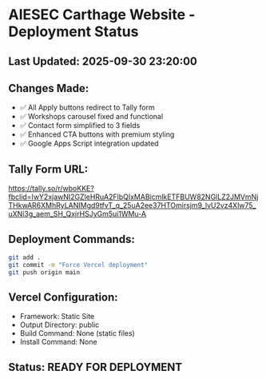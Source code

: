 # AIESEC Carthage Website - Deployment Status

## Last Updated: 2025-09-30 23:20:00

## Changes Made:
- ✅ All Apply buttons redirect to Tally form
- ✅ Workshops carousel fixed and functional
- ✅ Contact form simplified to 3 fields
- ✅ Enhanced CTA buttons with premium styling
- ✅ Google Apps Script integration updated

## Tally Form URL:
https://tally.so/r/wboKKE?fbclid=IwY2xjawNI2GZleHRuA2FlbQIxMABicmlkETFBUW82NGlLZ2JMVmNjTHkwAR6XMhRyLANIMgd9tfvT_q_25uA2ee37HTOmirsjm9_lvU2vz4Xlw75_uXNi3g_aem_SH_QxjrHSJyGm5ui1WMu-A

## Deployment Commands:
```bash
git add .
git commit -m "Force Vercel deployment"
git push origin main
```

## Vercel Configuration:
- Framework: Static Site
- Output Directory: public
- Build Command: None (static files)
- Install Command: None

## Status: READY FOR DEPLOYMENT
